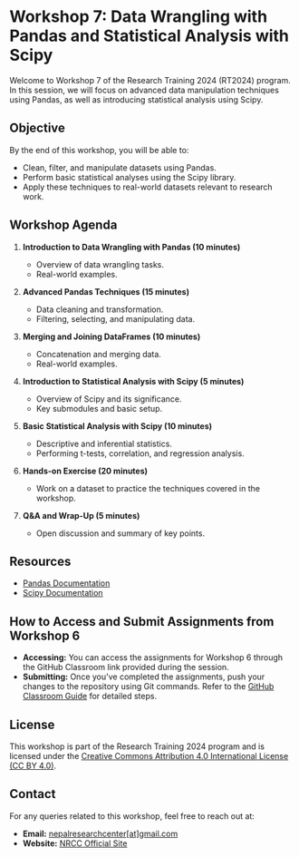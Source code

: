 # Workshop 7: Data Wrangling with Pandas and Statistical Analysis with Scipy

Welcome to Workshop 7 of the Research Training 2024 (RT2024) program. In this session, we will focus on advanced data manipulation techniques using Pandas, as well as introducing statistical analysis using Scipy.

## Objective
By the end of this workshop, you will be able to:
- Clean, filter, and manipulate datasets using Pandas.
- Perform basic statistical analyses using the Scipy library.
- Apply these techniques to real-world datasets relevant to research work.

## Workshop Agenda
1. **Introduction to Data Wrangling with Pandas (10 minutes)**
   - Overview of data wrangling tasks.
   - Real-world examples.

2. **Advanced Pandas Techniques (15 minutes)**
   - Data cleaning and transformation.
   - Filtering, selecting, and manipulating data.

3. **Merging and Joining DataFrames (10 minutes)**
   - Concatenation and merging data.
   - Real-world examples.

4. **Introduction to Statistical Analysis with Scipy (5 minutes)**
   - Overview of Scipy and its significance.
   - Key submodules and basic setup.

5. **Basic Statistical Analysis with Scipy (10 minutes)**
   - Descriptive and inferential statistics.
   - Performing t-tests, correlation, and regression analysis.

6. **Hands-on Exercise (20 minutes)**
   - Work on a dataset to practice the techniques covered in the workshop.

7. **Q&A and Wrap-Up (5 minutes)**
   - Open discussion and summary of key points.

## Resources
- [Pandas Documentation](https://pandas.pydata.org/pandas-docs/stable/)
- [Scipy Documentation](https://docs.scipy.org/doc/scipy/)


## How to Access and Submit Assignments from Workshop 6
- **Accessing:** You can access the assignments for Workshop 6 through the GitHub Classroom link provided during the session.
- **Submitting:** Once you've completed the assignments, push your changes to the repository using Git commands. Refer to the [GitHub Classroom Guide](#) for detailed steps.

## License
This workshop is part of the Research Training 2024 program and is licensed under the [Creative Commons Attribution 4.0 International License (CC BY 4.0)](https://creativecommons.org/licenses/by/4.0/).

## Contact
For any queries related to this workshop, feel free to reach out at:
- **Email:** [nepalresearchcenter[at]gmail.com](mailto:nepalresearchcenter@gmail.com)
- **Website:** [NRCC Official Site](https://www.nrccnepal.org)